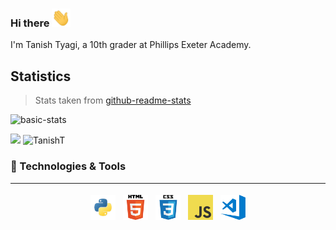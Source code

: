 ### Hi there <img src="https://raw.githubusercontent.com/danBamikiya/danBamikiya/main/wave.gif" width="30px">

I'm Tanish Tyagi, a 10th grader at Phillips Exeter Academy.

## Statistics

> Stats taken from [github-readme-stats](https://github.com/anuraghazra/github-readme-stats)

![basic-stats](https://github-readme-stats.vercel.app/api?username=anaconda121&show_icons=true&count_private=true&include_all_commits=true&title_color=fff&icon_color=2f96c0&text_color=D8C787&bg_color=222222)

<!--  CUSTOM FROM PROFILE SUMMARY CARD ENDS-->
<img src="https://github-profile-summary-cards.vercel.app/api/cards/profile-details?username=anaconda121&theme=solarized_dark">

<!-- [![Top Langs](https://github-readme-stats.vercel.app/api/top-langs/?username=anaconda121&layout=compact&langs_count=10&theme=buefy)](https://github.com/TanishT) -->

<!-- ![language-stats](https://github-readme-stats.vercel.app/api/top-langs/?username=anaconda121&title_color=fff&icon_color=2f96c0&text_color=D8C787&bg_color=222222)
 -->
<!-- ![Top Languages](https://github-readme-stats.vercel.app/api/top-langs/?username=anaconda121&langs_count=4&layout=compact&theme=radical) -->

<img src="https://komarev.com/ghpvc/?username=TanishT&label=Profile%20views&color=00acee&style=flat" alt="TanishT" />

### 🔧 Technologies & Tools

  ---

<p align="center">
 <img src="https://raw.githubusercontent.com/github/explore/80688e429a7d4ef2fca1e82350fe8e3517d3494d/topics/python/python.png" alt="Python" height="40" style="vertical-align:top; margin:4px">
 <img src="https://raw.githubusercontent.com/github/explore/80688e429a7d4ef2fca1e82350fe8e3517d3494d/topics/html/html.png" alt="CSS" height="40" style="vertical-align:top; margin:4px">
 <img src="https://raw.githubusercontent.com/github/explore/80688e429a7d4ef2fca1e82350fe8e3517d3494d/topics/css/css.png" alt="CSS" height="40" style="vertical-align:top; margin:4px"> 
 <img src="https://raw.githubusercontent.com/github/explore/80688e429a7d4ef2fca1e82350fe8e3517d3494d/topics/javascript/javascript.png" alt="Javascript" height="40" style="vertical-align:top; margin:4px">
 <img src="https://raw.githubusercontent.com/github/explore/80688e429a7d4ef2fca1e82350fe8e3517d3494d/topics/visual-studio-code/visual-studio-code.png" alt="VS Code" height="40" style="vertical-align:top; margin:4px">
</p>

<!-- <a href="https://www.python.org/" target="_blank" rel="noreferrer noopener"><img align="center" src="https://img.shields.io/badge/Language-Python-3776AB?style=for-the-badge&logo=python" alt="anaconda121"/></a> 

<a href="https://www.oracle.com/java/" target="_blank" rel="noreferrer noopener"><img align="center" src="https://img.shields.io/badge/Language-Java-007396?style=for-the-badge&logo=java" alt="anaconda121"/></a>

<a href="https://developer.mozilla.org/en-US/docs/Learn/Getting_started_with_the_web/HTML_basics" target="_blank" rel="noreferrer noopener"><img align="center" src="https://img.shields.io/badge/Language-HTML-FF0000?style=for-the-badge&logo=html" alt="anaconda121"/></a>  -->


<!-- ![](https://img.shields.io/badge/Editor-Visual_Studio_Code-informational?style=flat&logo=visual-studio-code&logoColor=white&labelColor=9c9c9c&color=cdd5e0)
![](https://img.shields.io/badge/Editor-Sublime_Text-informational?style=flat&logo=sublime-text&logoColor=white&labelColor=9c9c9c&color=cdd5e0)
![](https://img.shields.io/badge/Tool-Git-informational?style=flat&logo=Seaborn&logoColor=white&labelColor=9c9c9c&color=cdd5e0)
![](https://img.shields.io/badge/Code-HTML5-informational?style=flat&logo=html5&logoColor=white&labelColor=9c9c9c&color=cdd5e0)
![](https://img.shields.io/badge/Code-JQuery-informational?style=flat&logo=JQuery&logoColor=white&labelColor=9c9c9c&color=cdd5e0)
![](https://img.shields.io/badge/Code-Ajax-informational?style=flat&logo=Ajax&logoColor=white&labelColor=9c9c9c&color=cdd5e0)
![](https://img.shields.io/badge/Code-CSS-informational?style=flat&logo=CSS&logoColor=white&labelColor=9c9c9c&color=cdd5e0)
![](https://img.shields.io/badge/Code-JavaScript-informational?style=flat&logo=javascript&logoColor=white&labelColor=9c9c9c&color=cdd5e0)
![](https://img.shields.io/badge/Code-Python-informational?style=flat&logo=Python&logoColor=white&labelColor=9c9c9c&color=cdd5e0)
![](https://img.shields.io/badge/Code-Java-informational?style=flat&logo=Java&logoColor=white&labelColor=9c9c9c&color=cdd5e0)
![](https://img.shields.io/badge/Code-C++-informational?style=flat&logo=Cpp&logoColor=white&labelColor=9c9c9c&color=cdd5e0)
![](https://img.shields.io/badge/Code-Django-informational?style=flat&logo=Django&logoColor=white&labelColor=9c9c9c&color=cdd5e0)
![](https://img.shields.io/badge/Code-Flask-informational?style=flat&logo=Flask&logoColor=white&labelColor=9c9c9c&color=cdd5e0)
![](https://img.shields.io/badge/Tool-Tensorflow-informational?style=flat&logo=Tensorflow&logoColor=white&labelColor=9c9c9c&color=cdd5e0)
![](https://img.shields.io/badge/Tool-SKlearn-informational?style=flat&logo=SKlearn&logoColor=white&labelColor=9c9c9c&color=cdd5e0)
![](https://img.shields.io/badge/Tool-Pandas-informational?style=flat&logo=Pandas&logoColor=white&labelColor=9c9c9c&color=cdd5e0)
![](https://img.shields.io/badge/Tool-Numpy-informational?style=flat&logo=Numpy&logoColor=white&labelColor=9c9c9c&color=cdd5e0)
![](https://img.shields.io/badge/Tool-Matplotlib-informational?style=flat&logo=Matplotlib&logoColor=white&labelColor=9c9c9c&color=cdd5e0)
![](https://img.shields.io/badge/Tool-Seaborn-informational?style=flat&logo=Seaborn&logoColor=white&labelColor=9c9c9c&color=cdd5e0) -->

<!--
**TanishT/TanishT** is a ✨ _special_ ✨ repository because its `README.md` (this file) appears on your GitHub profile.

![language-stats](https://github-readme-stats.vercel.app/api/top-langs/?username=TanishT&title_color=fff&icon_color=2f96c0&text_color=D8C787&bg_color=222222)

[![willianrod's wakatime stats](https://github-readme-stats.vercel.app/api/wakatime?username=TanishT&layout=compact)](https://github.com/TanishT)      


Here are some ideas to get you started:

- 🔭 I’m currently working on ...
- 🌱 I’m currently learning ...
- 👯 I’m looking to collaborate on ...
- 🤔 I’m looking for help with ...
- 💬 Ask me about ...
- 📫 How to reach me: ...
- 😄 Pronouns: ...
- ⚡ Fun fact: ...
-->
